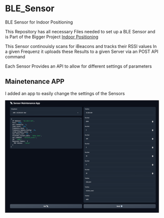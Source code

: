 # BLE_Sensor
BLE Sensor for Indoor Positioning

This Repository has all necessary Files needed to set up a BLE Sensor and is Part of the Bigger Project [Indoor Positioning](https://github.com/j-tobias/Indoor-Positioning)

This Sensor continouisly scans for iBeacons and tracks their RSSI values
In a given Frequenz it uploads these Results to a given Server via an POST API command

Each Sensor Provides an API to allow for different settings of parameters

## Mainetenance APP
I added an app to easily change the settings of the Sensors

![Screenshot_maintenanceAPP](Screenshot_maintenanceAPP.png)
